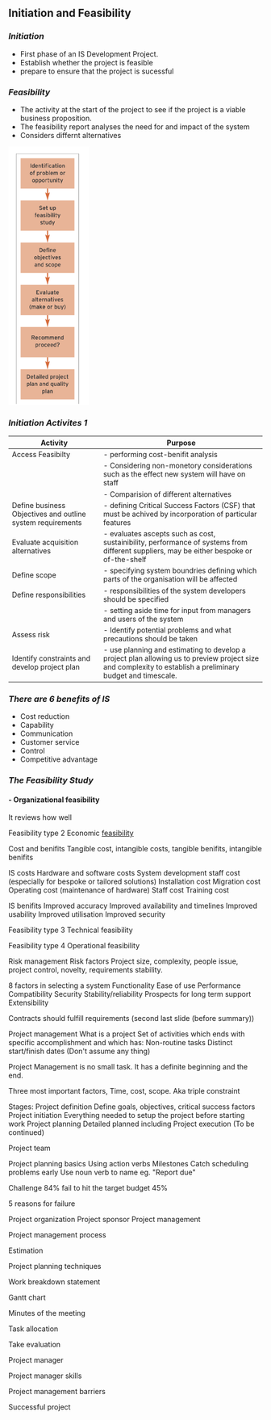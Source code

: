 
## **Initiation and Feasibility**

### *Initiation*
- First phase of an IS Development Project.
- Establish whether the project is feasible
- prepare to ensure that the project is sucessful

### *Feasibility*
- The activity at the start of the project to see if the project is a viable business proposition.
- The feasibility report analyses the need for and impact of the system
- Considers differnt alternatives

![Sequence of main activities](Screenshot_from_2023-10-24_12-54-28.png)

### *Initiation Activites 1*
|Activity|Purpose|
|----|----|
|Access Feasibilty|- performing cost-benifit analysis 
| |- Considering non-monetory considerations such as the effect new system will have on staff
| |- Comparision of different alternatives
|Define business Objectives and outline system requirements|- defining Critical Success Factors (CSF) that must be achived by incorporation of particular features|
|Evaluate acquisition alternatives|- evaluates ascepts such as cost, sustainibility, performance of systems from different suppliers, may be either bespoke or of-the-shelf
|Define scope|- specifying system boundries defining which parts of the organisation will be affected
|Define responsibilities|- responsibilities of the system developers should be specified
| |- setting aside time for input from managers and users of the system
|Assess risk|- Identify potential problems and what precautions should be taken
|Identify constraints and develop project plan| - use planning and estimating to develop a project plan allowing us to preview project size and complexity to establish a preliminary budget and timescale.



### *There are 6 benefits of IS*
- Cost reduction
- Capability 
- Communication
- Customer service
- Control
- Competitive advantage

### *The Feasibility Study*
#### - Organizational feasibility
It reviews how well 

Feasibility type 2
   Economic <ins>feasibility</ins>
  
Cost and benifits 
  Tangible cost, intangible costs, tangible benifits, intangible benifits


IS costs 
  Hardware and software costs
  System development staff cost (especially for bespoke or tailored solutions)
  Installation cost
  Migration cost
  Operating cost (maintenance of hardware)
  Staff cost
  Training cost
  
IS benifits
  Improved accuracy
  Improved availability and timelines
  Improved usability
  Improved utilisation
  Improved security
  
Feasibility type 3
  Technical feasibility

Feasibility type 4
  Operational feasibility
  
Risk management
Risk factors
  Project size, complexity, people issue, project control, novelty, requirements stability.
 
 
8 factors in selecting a system
  Functionality
  Ease of use
  Performance
  Compatibility
  Security
  Stability/reliability
  Prospects for long term support
  Extensibility
 
 
Contracts should fulfill requirements (second last slide (before summary))

Project management
What is a project
  Set of activities which ends with specific accomplishment and which has:
    Non-routine tasks
    Distinct start/finish dates
    (Don't assume any thing)
  
  
Project Management is no small task. It has a definite beginning and the end.

Three most important factors,
  Time, cost, scope.
  Aka triple constraint
 
 
Stages:
  Project definition
    Define goals, objectives, critical success factors
  Project initiation
    Everything needed to setup the project before starting work
  Project planning 
    Detailed planned including 
  Project execution
  (To be continued)



Project team

Project planning basics
  Using action verbs
  Milestones
  Catch scheduling problems early
  Use noun verb to name eg. "Report due"
  
 
Challenge
  84% fail to hit the target budget
  45% 
  
  
5 reasons for failure




Project organization
  Project sponsor
  Project management
  
  

Project management process


Estimation



Project planning techniques



Work breakdown statement


Gantt chart


Minutes of the meeting


Task allocation


Take evaluation


Project manager

Project manager skills


Project management barriers


Successful project






